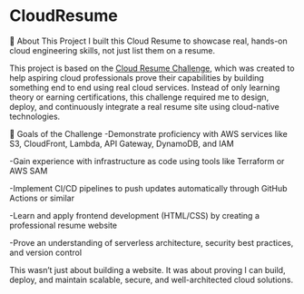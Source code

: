 # CloudResume
📄 About This Project
I built this Cloud Resume to showcase real, hands-on cloud engineering skills, not just list them on a resume.

This project is based on the [Cloud Resume Challenge]([url](https://cloudresumechallenge.dev/docs/the-challenge/aws/)), which was created to help aspiring cloud professionals prove their capabilities by building something end to end using real cloud services. Instead of only learning theory or earning certifications, this challenge required me to design, deploy, and continuously integrate a real resume site using cloud-native technologies.



🎯 Goals of the Challenge
  -Demonstrate proficiency with AWS services like S3, CloudFront, Lambda, API Gateway, DynamoDB, and IAM
  
  -Gain experience with infrastructure as code using tools like Terraform or AWS SAM
  
  -Implement CI/CD pipelines to push updates automatically through GitHub Actions or similar
  
  -Learn and apply frontend development (HTML/CSS) by creating a professional resume website
  
  -Prove an understanding of serverless architecture, security best practices, and version control

This wasn’t just about building a website. It was about proving I can build, deploy, and maintain scalable, secure, and well-architected cloud solutions.
